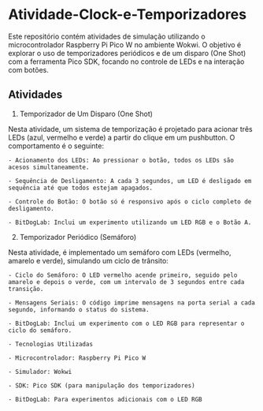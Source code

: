 # Atividade-Clock-e-Temporizadores

Este repositório contém atividades de simulação utilizando o microcontrolador Raspberry Pi Pico W no ambiente Wokwi. O objetivo é explorar o uso de temporizadores periódicos e de um disparo (One Shot) com a ferramenta Pico SDK, focando no controle de LEDs e na interação com botões.

## Atividades

  1. Temporizador de Um Disparo (One Shot)

  Nesta atividade, um sistema de temporização é projetado para acionar três LEDs (azul, vermelho e verde) a partir do clique em um pushbutton. O comportamento é o seguinte:
  
    - Acionamento dos LEDs: Ao pressionar o botão, todos os LEDs são acesos simultaneamente.
  
    - Sequência de Desligamento: A cada 3 segundos, um LED é desligado em sequência até que todos estejam apagados.
  
    - Controle do Botão: O botão só é responsivo após o ciclo completo de desligamento.
  
    - BitDogLab: Inclui um experimento utilizando um LED RGB e o Botão A.

  2. Temporizador Periódico (Semáforo)

  Nesta atividade, é implementado um semáforo com LEDs (vermelho, amarelo e verde), simulando um ciclo de trânsito:
  
    - Ciclo do Semáforo: O LED vermelho acende primeiro, seguido pelo amarelo e depois o verde, com um intervalo de 3 segundos entre cada transição.
    
    - Mensagens Seriais: O código imprime mensagens na porta serial a cada segundo, informando o status do sistema.
    
    - BitDogLab: Inclui um experimento com o LED RGB para representar o ciclo do semáforo.
    
    - Tecnologias Utilizadas
    
    - Microcontrolador: Raspberry Pi Pico W
    
    - Simulador: Wokwi
    
    - SDK: Pico SDK (para manipulação dos temporizadores)
    
    - BitDogLab: Para experimentos adicionais com o LED RGB
